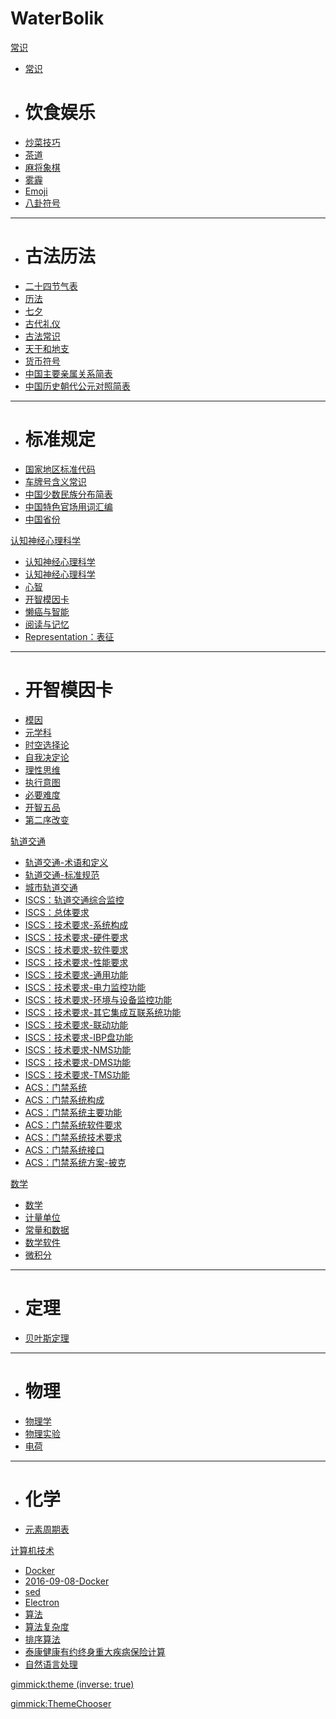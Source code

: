 # WaterBolik

[常识]()

  * [常识](常识/index.md)
  * # 饮食娱乐
  * [炒菜技巧](常识/炒菜技巧.md)
  * [茶道](常识/茶道.md)
  * [麻将象棋](常识/麻将象棋.md)
  * [雾霾](常识/雾霾.md)
  * [Emoji](常识/Emoji.md)
  * [八卦符号](常识/八卦符号.md)
  - - - -
  * # 古法历法
  * [二十四节气表](常识/二十四节气表.md)
  * [历法](常识/历法.md)
  * [七夕](常识/七夕.md)
  * [古代礼仪](常识/古代礼仪.md)
  * [古法常识](常识/古法常识.md)
  * [天干和地支](常识/天干和地支.md)
  * [货币符号](常识/货币符号.md)
  * [中国主要亲属关系简表](常识/中国主要亲属关系简表.md)
  * [中国历史朝代公元对照简表](常识/中国历史朝代公元对照简表.md)
  - - - -
  * # 标准规定
  * [国家地区标准代码](常识/国家地区标准代码.md)
  * [车牌号含义常识](常识/车牌号含义常识.md)
  * [中国少数民族分布简表](常识/中国少数民族分布简表.md)
  * [中国特色官场用词汇编](常识/中国特色官场用词汇编.md)
  * [中国省份](常识/中国省份.md)

[认知神经心理科学]()

  * [认知神经心理科学](认知神经心理科学/index.md)
  * [认知神经心理科学](认知神经心理科学/2017-01-01-认知神经心理科学.md)
  * [心智](认知神经心理科学/2017-01-02-心智.md)
  * [开智模因卡](认知神经心理科学/2017-01-03-开智模因卡.md)
  * [懒癌与智能](认知神经心理科学/2017-02-10-懒癌与智能.md)
  * [阅读与记忆](认知神经心理科学/2017-03-03-阅读与记忆.md)
  * [Representation：表征](认知神经心理科学/Representation：表征.md)
  
  - - - -
  * # 开智模因卡
   * [模因](认知神经心理科学/模因卡/模因.md)
   * [元学科](认知神经心理科学/模因卡/元学科.md)
   * [时空选择论](认知神经心理科学/模因卡/时空选择论.md)
   * [自我决定论](认知神经心理科学/模因卡/自我决定论.md)
   * [理性思维](认知神经心理科学/模因卡/理性思维.md)
   * [执行意图](认知神经心理科学/模因卡/执行意图.md)
   * [必要难度](认知神经心理科学/模因卡/必要难度.md)
   * [开智五品](认知神经心理科学/模因卡/开智五品.md)
   * [第二序改变](认知神经心理科学/模因卡/第二序改变.md)

[轨道交通]()

  * [轨道交通-术语和定义](轨道交通/轨道交通-术语和定义.md)
  * [轨道交通-标准规范](轨道交通/轨道交通-标准规范.md)
  * [城市轨道交通](轨道交通/城市轨道交通.md)
  * [ISCS：轨道交通综合监控](轨道交通/ISCS：轨道交通综合监控.md)
  * [ISCS：总体要求](轨道交通/ISCS：总体要求.md)
  * [ISCS：技术要求-系统构成](轨道交通/ISCS：技术要求-系统构成.md)
  * [ISCS：技术要求-硬件要求](轨道交通/ISCS：技术要求-硬件要求.md)
  * [ISCS：技术要求-软件要求](轨道交通/ISCS：技术要求-软件要求.md)
  * [ISCS：技术要求-性能要求](轨道交通/ISCS：技术要求-性能要求.md)
  * [ISCS：技术要求-通用功能](轨道交通/ISCS：技术要求-通用功能.md)
  * [ISCS：技术要求-电力监控功能](轨道交通/ISCS：技术要求-电力监控功能.md)
  * [ISCS：技术要求-环境与设备监控功能](轨道交通/ISCS：技术要求-环境与设备监控功能.md)
  * [ISCS：技术要求-其它集成互联系统功能](轨道交通/ISCS：技术要求-其它集成互联系统功能.md)
  * [ISCS：技术要求-联动功能](轨道交通/ISCS：技术要求-联动功能.md)
  * [ISCS：技术要求-IBP盘功能](轨道交通/ISCS：技术要求-IBP盘功能.md)
  * [ISCS：技术要求-NMS功能](轨道交通/ISCS：技术要求-NMS功能.md)
  * [ISCS：技术要求-DMS功能](轨道交通/ISCS：技术要求-DMS功能.md)
  * [ISCS：技术要求-TMS功能](轨道交通/ISCS：技术要求-TMS功能.md)
  * [ACS：门禁系统](轨道交通/ACS/ACS：门禁系统.md)
  * [ACS：门禁系统构成](轨道交通/ACS/ACS：门禁系统构成.md)
  * [ACS：门禁系统主要功能](轨道交通/ACS/ACS：门禁系统主要功能.md)
  * [ACS：门禁系统软件要求](轨道交通/ACS/ACS：门禁系统软件要求.md)
  * [ACS：门禁系统技术要求](轨道交通/ACS/ACS：门禁系统技术要求.md)
  * [ACS：门禁系统接口](轨道交通/ACS/ACS：门禁系统接口.md)
  * [ACS：门禁系统方案-披克](轨道交通/ACS/ACS：门禁系统方案-披克.md)

[数学]()

  * [数学](数学/数学.md)
  * [计量单位](数学/计量单位.md)
  * [常量和数据](数学/常量和数据.md)
  * [数学软件](数学/数学软件.md)
  * [微积分](数学/微积分.md)
  - - - -
  * # 定理
  * [贝叶斯定理](数学/定理/贝叶斯定理.md)
  - - - -
  * # 物理
  * [物理学](数学/物理/物理学.md)
  * [物理实验](数学/物理/物理实验.md)
  * [电荷](数学/物理/电荷.md)
  - - - -
  * # 化学
  * [元素周期表](数学/化学/元素周期表.md)

[计算机技术]()

  * [Docker](计算机技术/Docker/Dockerfile.md)
  * [2016-09-08-Docker](计算机技术/Docker/2016-09-08-Docker.md) 
  * [sed](计算机技术/linux/sed.md)
  * [Electron](计算机技术/JavaScript/Electron.md)
  * [算法](计算机技术/算法/算法.md)
  * [算法复杂度](计算机技术/算法/算法复杂度.md)
  * [排序算法](计算机技术/算法/排序算法.md)
  * [泰康健康有约终身重大疾病保险计算](计算机技术/算法/泰康健康有约终身重大疾病保险计算.md)
  * [自然语言处理](计算机技术/人工智能/自然语言处理.md)

[gimmick:theme (inverse: true)](flatly)

[gimmick:ThemeChooser](皮肤)

<!-- [gimmick:forkmeongithub](http://github.com/WaterBolik/waterbolik.github.io/) -->